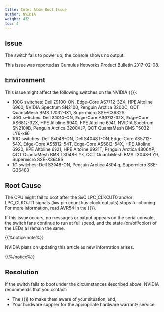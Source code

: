```yaml
---
title: Intel Atom Boot Issue
author: NVIDIA
weight: 432
toc: 4
---
```


## Issue

The switch fails to power up; the console shows no output.
<!-- vale off -->
This issue was reported as Cumulus Networks Product Bulletin 2017-02-08.
<!-- vale on -->
## Environment

This issue might affect the following switches on the NVIDIA {{<exlink url="www.nvidia.com/en-us/networking/ethernet-switching/hardware-compatibility-list/" text="hardware compatibility list">}}:

- 100G switches: Dell Z9100-ON, Edge-Core AS7712-32X, HPE Altoline 6960, NVIDIA Spectrum SN2100, Penguin Arctica 3200C, QCT QuantaMesh BMS T7032-IX1, Supermicro SSE-C3632S
- 40G switches: Dell S6010-ON, Edge-Core AS6712-32X, Edge-Core AS6812-32X, HPE Altoline 6940, HPE Altoline 6941, NVIDIA Spectrum SN2100B, Penguin Arctica 3200XLP, QCT QuantaMesh BMS T5032-LY6-x86
- 10G switches: Dell S4048-ON, Dell S4048T-ON, Edge-Core AS5712-54X, Edge-Core AS5812-54T, Edge-Core AS5812-54X, HPE Altoline 6920, HPE Altoline 6921, HPE Altoline 6921T, Penguin Arctica 4806XP, QCT QuantaMesh BMS T3048-LY8, QCT QuantaMesh BMS T3048-LY9, Supermicro SSE-X3648S
- 1G switches: Dell S3048-ON, Penguin Arctica 4804iq, Supermicro SSE-G3648B

## Root Cause

The CPU might fail to boot after the SoC LPC\_CLKOUT0 and/or LPC\_CLKOUT1 signals (low pin count bus clock outputs) stops functioning. For more information, read AVR54 in the {{<exlink url="http://www.intel.com/content/dam/www/public/us/en/documents/specification-updates/atom-c2000-family-spec-update.pdf" text="Intel Atom Processor C2000 Product Family Specification Update from January 2017">}}.

If this issue occurs, no messages or output appears on the serial console, the switch fans continue to run at full speed, and the state (on/off/color) of the LEDs all remain the same.

{{%notice note%}}

NVIDIA plans on updating this article as new information arises.

{{%/notice%}}

## Resolution

If the switch fails to boot under the circumstances described above, NVIDIA recommends that you contact:

- The {{<exlink url="https://enterprise-support.nvidia.com/s/" text="NVIDIA Cumulus support team">}} to make them aware of your situation, and,
- Your hardware supplier for the appropriate hardware warranty service.
